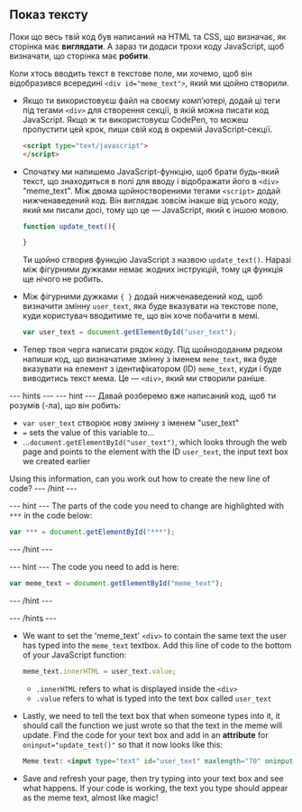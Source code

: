## Показ тексту

Поки що весь твій код був написаний на HTML та CSS, що визначає, як сторінка має **виглядати**. А зараз ти додаси трохи коду JavaScript, щоб визначати, що сторінка має **робити**.

Коли хтось вводить текст в текстове поле, ми хочемо, щоб він відобразився всередині `<div id="meme_text">`, який ми щойно створили.

- Якщо ти використовуєш файл на своєму комп’ютері, додай ці теги під тегами `<div>` для створення секції, в якій можна писати код JavaScript. Якщо ж ти використовуєш CodePen, то можеш пропустити цей крок, пиши свій код в окремій JavaScript-секції.

  ```html
  <script type="text/javascript">
  </script>
  ```

- Спочатку ми напишемо JavaScript-функцію, щоб брати будь-який текст, що знаходиться в полі для вводу і відображати його в `<div>` "meme_text". Між двома щойноствореними тегами `<script>` додай нижченаведений код. Він виглядає зовсім інакше від усього коду, який ми писали досі, тому що це — JavaScript, який є іншою мовою.

  ```JavaScript
  function update_text(){

  }
  ```

  Ти щойно створив функцію JavaScript з назвою `update_text()`. Наразі між фігурними дужками немає жодних інструкцій, тому ця функція ще нічого не робить.

- Між фігурними дужками `{ }` додай нижченаведений код, щоб визначити змінну `user_text`, яка буде вказувати на текстове поле, куди користувач вводитиме те, що він хоче побачити в мемі.

  ```JavaScript
  var user_text = document.getElementById("user_text");
  ```

- Тепер твоя черга написати рядок коду. Під щойнододаним рядком напиши код, що визначатиме змінну з іменем `meme_text`, яка буде вказувати на елемент з ідентифікатором (ID) `meme_text`, куди і буде виводитись текст мема. Це — `<div>`, який ми створили раніше.

--- hints --- --- hint --- Давай розберемо вже написаний код, щоб ти розумів (-ла), що він робить:

* `var user_text` створює нову змінну з іменем "user_text"
* `=` sets the value of this variable to...
* ...`document.getElementById("user_text")`, which looks through the web page and points to the element with the ID `user_text`, the input text box we created earlier

Using this information, can you work out how to create the new line of code? --- /hint ---

--- hint --- The parts of the code you need to change are highlighted with `***` in the code below:
```JavaScript
var *** = document.getElementById("***");
```
--- /hint ---

--- hint --- The code you need to add is here:

```JavaScript
var meme_text = document.getElementById("meme_text");
```
--- /hint ---

--- /hints ---


- We want to set the 'meme_text' `<div>` to contain the same text the user has typed into the `meme_text` textbox. Add this line of code to the bottom of your JavaScript function:

  ``` JavaScript
  meme_text.innerHTML = user_text.value;
  ```

  * `.innerHTML` refers to what is displayed inside the `<div>`
  * `.value` refers to what is typed into the text box called `user_text`

- Lastly, we need to tell the text box that when someone types into it, it should call the function we just wrote so that the text in the meme will update. Find the code for your text box and add in an **attribute** for `oninput="update_text()"` so that it now looks like this:

  ```html
  Meme text: <input type="text" id="user_text" maxlength="70" oninput="update_text()"><p>
  ```

 - Save and refresh your page, then try typing into your text box and see what happens. If your code is working, the text you type should appear as the meme text, almost like magic!
